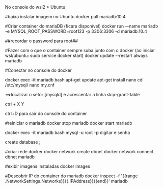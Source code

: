 No console do wsl2 > Ubuntu

#baixa instalar imagem no Ubuntu
docker pull mariadb:10.4

#Criar container do mariaDB (ficara disponível)
docker run --name mariadb -e MYSQL_ROOT_PASSWORD=root123 -p 3306:3306 -d mariadb:10.4

##recordar o password para root##

#Fazer com o que o container sempre suba junto com o docker (ao iniciar wsl/ubuntu: sudo service docker start)
docker update --restart always mariadb


#Conectar no console do docker

docker exec -it mariadb bash
apt-get update
apt-get install nano
cd /etc/mysql/
nano my.cnf



==>localizar o setor [mysqld] e acrescentar a linha
skip-grant-table

ctrl + X
Y
<enter>

ctrl+D para sair do console do container

#reiniciar o mariadb
docker stop mariadb
docker start mariadb


docker exec -it mariadb bash
mysql -u root -p
digitar e senha <enter>

create database <nome>;


#criar rede docker
docker network create dbnet
docker network connect dbnet mariadb


#exibir imagens instaladas
docker images

#Descobrir IP do container do mariadb
docker inspect -f '{{range .NetworkSettings.Networks}}{{.IPAddress}}{{end}}' mariadb



